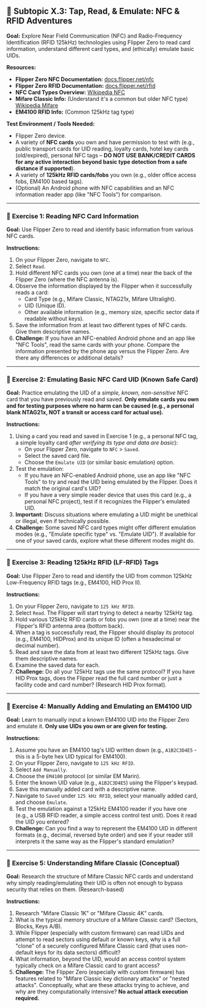 ## 🐬 Subtopic X.3: Tap, Read, & Emulate: NFC & RFID Adventures

**Goal:** Explore Near Field Communication (NFC) and Radio-Frequency Identification (RFID 125kHz) technologies using Flipper Zero to read card information, understand different card types, and (ethically) emulate basic UIDs.

**Resources:**

* **Flipper Zero NFC Documentation:** [docs.flipper.net/nfc](https://docs.flipper.net/nfc)
* **Flipper Zero RFID Documentation:** [docs.flipper.net/rfid](https://docs.flipper.net/rfid)
* **NFC Card Types Overview:** [Wikipedia NFC](https://en.wikipedia.org/wiki/Near-field_communication#NFC_tags)
* **Mifare Classic Info:** (Understand it's a common but older NFC type) [Wikipedia Mifare](https://en.wikipedia.org/wiki/MIFARE)
* **EM4100 RFID Info:** (Common 125kHz tag type)

**Test Environment / Tools Needed:**

* Flipper Zero device.
* A variety of **NFC cards** you own and have permission to test with (e.g., public transport cards for UID reading, loyalty cards, hotel key cards (old/expired), personal NFC tags – **DO NOT USE BANK/CREDIT CARDS for any active interaction beyond basic type detection from a safe distance if supported**).
* A variety of **125kHz RFID cards/fobs** you own (e.g., older office access fobs, EM4100 based tags).
* (Optional) An Android phone with NFC capabilities and an NFC information reader app (like "NFC Tools") for comparison.

---

### 🔹 **Exercise 1: Reading NFC Card Information**

**Goal:** Use Flipper Zero to read and identify basic information from various NFC cards.

**Instructions:**
1.  On your Flipper Zero, navigate to `NFC`.
2.  Select `Read`.
3.  Hold different NFC cards you own (one at a time) near the back of the Flipper Zero (where the NFC antenna is).
4.  Observe the information displayed by the Flipper when it successfully reads a card:
    * Card Type (e.g., Mifare Classic, NTAG21x, Mifare Ultralight).
    * UID (Unique ID).
    * Other available information (e.g., memory size, specific sector data if readable without keys).
5.  Save the information from at least two different types of NFC cards. Give them descriptive names.
6.  **Challenge:** If you have an NFC-enabled Android phone and an app like "NFC Tools", read the same cards with your phone. Compare the information presented by the phone app versus the Flipper Zero. Are there any differences or additional details?

---

### 🔹 **Exercise 2: Emulating Basic NFC Card UID (Known Safe Card)**

**Goal:** Practice emulating the UID of a *simple, known, non-sensitive* NFC card that you have previously read and saved. **Only emulate cards you own and for testing purposes where no harm can be caused (e.g., a personal blank NTAG21x, NOT a transit or access card for actual use).**

**Instructions:**
1.  Using a card you read and saved in Exercise 1 (e.g., a personal NFC tag, a simple loyalty card *after verifying its type and data are basic*):
    * On your Flipper Zero, navigate to `NFC` > `Saved`.
    * Select the saved card file.
    * Choose the `Emulate UID` (or similar basic emulation) option.
2.  Test the emulation:
    * If you have an NFC-enabled Android phone, use an app like "NFC Tools" to try and read the UID being emulated by the Flipper. Does it match the original card's UID?
    * If you have a very simple reader device that uses this card (e.g., a personal NFC project), test if it recognizes the Flipper's emulated UID.
3.  **Important:** Discuss situations where emulating a UID might be unethical or illegal, even if technically possible.
4.  **Challenge:** Some saved NFC card types might offer different emulation modes (e.g., "Emulate specific type" vs. "Emulate UID"). If available for one of your saved cards, explore what these different modes might do.

---

### 🔹 **Exercise 3: Reading 125kHz RFID (LF-RFID) Tags**

**Goal:** Use Flipper Zero to read and identify the UID from common 125kHz Low-Frequency RFID tags (e.g., EM4100, HID Prox II).

**Instructions:**
1.  On your Flipper Zero, navigate to `125 kHz RFID`.
2.  Select `Read`. The Flipper will start trying to detect a nearby 125kHz tag.
3.  Hold various 125kHz RFID cards or fobs you own (one at a time) near the Flipper's RFID antenna area (bottom back).
4.  When a tag is successfully read, the Flipper should display its protocol (e.g., EM4100, HIDProx) and its unique ID (often a hexadecimal or decimal number).
5.  Read and save the data from at least two different 125kHz tags. Give them descriptive names.
6.  Examine the saved data for each.
7.  **Challenge:** Do all your 125kHz tags use the same protocol? If you have HID Prox tags, does the Flipper read the full card number or just a facility code and card number? (Research HID Prox format).

---

### 🔹 **Exercise 4: Manually Adding and Emulating an EM4100 UID**

**Goal:** Learn to manually input a known EM4100 UID into the Flipper Zero and emulate it. **Only use UIDs you own or are given for testing.**

**Instructions:**
1.  Assume you have an EM4100 tag's UID written down (e.g., `A1B2C3D4E5` - this is a 5-byte hex UID typical for EM4100).
2.  On your Flipper Zero, navigate to `125 kHz RFID`.
3.  Select `Add Manually`.
4.  Choose the `EM4100` protocol (or similar EM Marin).
5.  Enter the known UID value (e.g., `A1B2C3D4E5`) using the Flipper's keypad.
6.  Save this manually added card with a descriptive name.
7.  Navigate to `Saved` under `125 kHz RFID`, select your manually added card, and choose `Emulate`.
8.  Test the emulation against a 125kHz EM4100 reader if you have one (e.g., a USB RFID reader, a simple access control test unit). Does it read the UID you entered?
9.  **Challenge:** Can you find a way to represent the EM4100 UID in different formats (e.g., decimal, reversed byte order) and see if your reader still interprets it the same way as the Flipper's standard emulation?

---

### 🔹 **Exercise 5: Understanding Mifare Classic (Conceptual)**

**Goal:** Research the structure of Mifare Classic NFC cards and understand why simply reading/emulating their UID is often not enough to bypass security that relies on them. (Research-based)

**Instructions:**
1.  Research "Mifare Classic 1K" or "Mifare Classic 4K" cards.
2.  What is the typical memory structure of a Mifare Classic card? (Sectors, Blocks, Keys A/B).
3.  While Flipper (especially with custom firmware) can read UIDs and attempt to read sectors using default or known keys, why is a full "clone" of a securely configured Mifare Classic card (that uses non-default keys for its data sectors) difficult?
4.  What information, beyond the UID, would an access control system typically check on a Mifare Classic card to grant access?
5.  **Challenge:** The Flipper Zero (especially with custom firmware) has features related to "Mifare Classic key dictionary attacks" or "nested attacks". Conceptually, what are these attacks trying to achieve, and why are they computationally intensive? **No actual attack execution required.**
